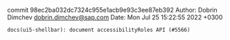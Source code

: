 commit 98ec2ba032dc7324c955e1acb9e93c3ee87eb392
Author: Dobrin Dimchev <dobrin.dimchev@sap.com>
Date:   Mon Jul 25 15:22:55 2022 +0300

    docs(ui5-shellbar): document accessibilityRoles API (#5566)
